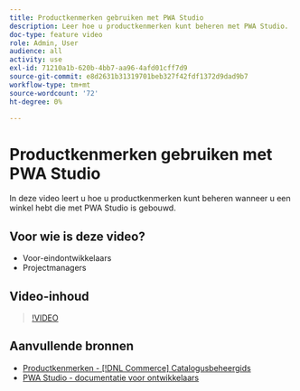 ```yaml
---
title: Productkenmerken gebruiken met PWA Studio
description: Leer hoe u productkenmerken kunt beheren met PWA Studio.
doc-type: feature video
role: Admin, User
audience: all
activity: use
exl-id: 71210a1b-620b-4bb7-aa96-4afd01cff7d9
source-git-commit: e8d2631b31319701beb327f42fdf1372d9dad9b7
workflow-type: tm+mt
source-wordcount: '72'
ht-degree: 0%

---
```


# Productkenmerken gebruiken met PWA Studio

In deze video leert u hoe u productkenmerken kunt beheren wanneer u een winkel hebt die met PWA Studio is gebouwd.

## Voor wie is deze video?

- Voor-eindontwikkelaars
- Projectmanagers

## Video-inhoud

>[!VIDEO](https://video.tv.adobe.com/v/343788?quality=12&learn=on)

## Aanvullende bronnen

- [Productkenmerken - [!DNL Commerce] Catalogusbeheergids](https://experienceleague.adobe.com/docs/commerce-admin/catalog/product-attributes/product-attributes.html)
- [PWA Studio - documentatie voor ontwikkelaars](https://developer.adobe.com/commerce/pwa-studio/)
